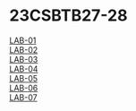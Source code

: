 # 23CSBTB27-28
<a href="https://github.com/vamshi1868/23CSBTB27-28/blob/main/list_type.ipynb">LAB-01</a></br>
<a href="https://github.com/vamshi1868/23CSBTB27-28/blob/main/LAB_02.ipynb">LAB-02</a></br>
<a href="https://github.com/vamshi1868/23CSBTB27-28/blob/main/LAB_03.ipynb">LAB-03</a></br>
<a href="https://github.com/vamshi1868/23CSBTB27-28/blob/main/LAB_04.ipynb">LAB-04</a></br>
<a href="https://github.com/vamshi1868/23CSBTB27-28/blob/main/LAB_05.ipynb">LAB-05</a></br>
<a href="https://github.com/vamshi1868/23CSBTB27-28/blob/main/LAB_06.ipynb">LAB-06</a></br>
<a href="https://github.com/vamshi1868/23CSBTB27-28/blob/main/LAB_07.ipynb">LAB-07</a></br>
